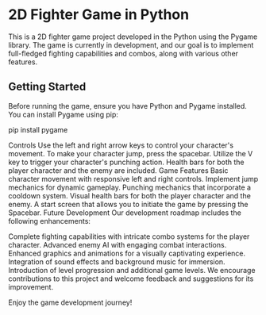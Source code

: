 # 2D Fighter Game in Python

This is a 2D fighter game project developed in the Python using the Pygame library. The game is currently in development, and our goal is to implement full-fledged fighting capabilities and combos, along with various other features.

## Getting Started

Before running the game, ensure you have Python and Pygame installed. You can install Pygame using pip:

pip install pygame

Controls
Use the left and right arrow keys to control your character's movement.
To make your character jump, press the spacebar.
Utilize the V key to trigger your character's punching action.
Health bars for both the player character and the enemy are included.
Game Features
Basic character movement with responsive left and right controls.
Implement jump mechanics for dynamic gameplay.
Punching mechanics that incorporate a cooldown system.
Visual health bars for both the player character and the enemy.
A start screen that allows you to initiate the game by pressing the Spacebar.
Future Development
Our development roadmap includes the following enhancements:

Complete fighting capabilities with intricate combo systems for the player character.
Advanced enemy AI with engaging combat interactions.
Enhanced graphics and animations for a visually captivating experience.
Integration of sound effects and background music for immersion.
Introduction of level progression and additional game levels.
We encourage contributions to this project and welcome feedback and suggestions for its improvement.

Enjoy the game development journey!
